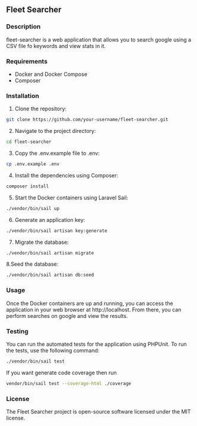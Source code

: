 ## Fleet Searcher

### Description

fleet-searcher is a web application that allows you to search google using a CSV file fo keywords and view stats in it.

### Requirements

- Docker and Docker Compose
- Composer

### Installation

1. Clone the repository:

```bash
git clone https://github.com/your-username/fleet-searcher.git
```

2. Navigate to the project directory:

```bash
cd fleet-searcher
```

3. Copy the .env.example file to .env:

```bash
cp .env.example .env
```

4. Install the dependencies using Composer:

```bash
composer install
```

5. Start the Docker containers using Laravel Sail:
```bash
./vendor/bin/sail up
```

6. Generate an application key:
```bash
./vendor/bin/sail artisan key:generate
```
7. Migrate the database:
```bash
./vendor/bin/sail artisan migrate
```
8.Seed the database:
```bash
./vendor/bin/sail artisan db:seed
```

### Usage

Once the Docker containers are up and running, you can access the application in your web browser at http://localhost. From there, you can perform searches on google and view the results.

### Testing

You can run the automated tests for the application using PHPUnit. To run the tests, use the following command:

```bash
./vendor/bin/sail test
```

If you want generate code coverage then run

```bash
vendor/bin/sail test --coverage-html ./coverage
```

### License

The Fleet Searcher project is open-source software licensed under the MIT license.
